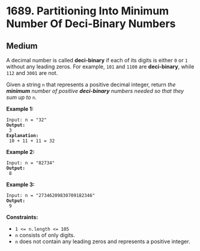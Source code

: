 # 1689. Partitioning Into Minimum Number Of Deci-Binary Numbers

## Medium



A decimal number is called **deci-binary** if each of its digits is either `0` or `1` without any leading zeros. For example, `101` and `1100` are **deci-binary**, while `112` and `3001` are not.

Given a string `n` that represents a positive decimal integer, return _the **minimum** number of positive **deci-binary** numbers needed so that they sum up to_ `n`_._

&#x20;

**Example 1:**

<pre><code>Input: n = "32"
<strong>Output:
</strong> 3
<strong>Explanation:
</strong> 10 + 11 + 11 = 32
</code></pre>

**Example 2:**

<pre><code>Input: n = "82734"
<strong>Output:
</strong> 8
</code></pre>

**Example 3:**

<pre><code>Input: n = "27346209830709182346"
<strong>Output:
</strong> 9
</code></pre>

&#x20;

**Constraints:**

* `1 <= n.length <= 105`
* `n` consists of only digits.
* `n` does not contain any leading zeros and represents a positive integer.
